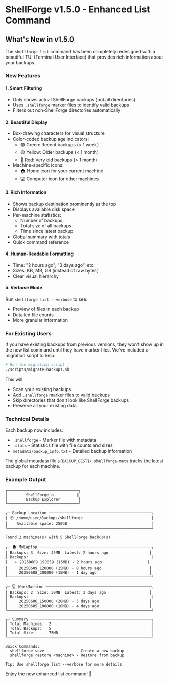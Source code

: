 # ShellForge v1.5.0 - Enhanced List Command

## What's New in v1.5.0

The `shellforge list` command has been completely redesigned with a beautiful TUI (Terminal User Interface) that provides rich information about your backups.

### New Features

#### 1. **Smart Filtering**
- Only shows actual ShellForge backups (not all directories)
- Uses `.shellforge` marker files to identify valid backups
- Filters out non-ShellForge directories automatically

#### 2. **Beautiful Display**
- Box-drawing characters for visual structure
- Color-coded backup age indicators:
  - 🟢 Green: Recent backups (< 1 week)
  - 🟡 Yellow: Older backups (< 1 month)
  - 🔴 Red: Very old backups (> 1 month)
- Machine-specific icons:
  - 🏠 Home icon for your current machine
  - 💻 Computer icon for other machines

#### 3. **Rich Information**
- Shows backup destination prominently at the top
- Displays available disk space
- Per-machine statistics:
  - Number of backups
  - Total size of all backups
  - Time since latest backup
- Global summary with totals
- Quick command reference

#### 4. **Human-Readable Formatting**
- Time: "2 hours ago", "3 days ago", etc.
- Sizes: KB, MB, GB (instead of raw bytes)
- Clear visual hierarchy

#### 5. **Verbose Mode**
Run `shellforge list --verbose` to see:
- Preview of files in each backup
- Detailed file counts
- More granular information

### For Existing Users

If you have existing backups from previous versions, they won't show up in the new list command until they have marker files. We've included a migration script to help:

```bash
# Run the migration script
./scripts/migrate-backups.sh
```

This will:
- Scan your existing backups
- Add `.shellforge` marker files to valid backups
- Skip directories that don't look like ShellForge backups
- Preserve all your existing data

### Technical Details

Each backup now includes:
- `.shellforge` - Marker file with metadata
- `.stats` - Statistics file with file counts and sizes
- `metadata/backup_info.txt` - Detailed backup information

The global metadata file `${BACKUP_DEST}/.shellforge-meta` tracks the latest backup for each machine.

### Example Output

```
╔═══════════════════════════════╗
║        ShellForge 🔥          ║
║        Backup Explorer        ║
╚═══════════════════════════════╝

┌─ Backup Location ─────────────────────────────────────────────┐
│ 📦 /home/user/Backups/shellforge                              │
│    Available space: 250GB                                     │
└───────────────────────────────────────────────────────────────┘

Found 2 machine(s) with 5 ShellForge backup(s)

┌─ 🏠 MyLaptop ─────────────────────────────────────────────────┐
│ Backups: 3  Size: 45MB  Latest: 2 hours ago                  │
│ Backups:                                                      │
│   ⭐ 20250609_190059 (15MB) - 2 hours ago                    │
│     20250609_120000 (15MB) - 8 hours ago                     │
│     20250608_200000 (15MB) - 1 day ago                       │
└───────────────────────────────────────────────────────────────┘

┌─ 💻 WorkMachine ──────────────────────────────────────────────┐
│ Backups: 2  Size: 30MB  Latest: 3 days ago                   │
│ Backups:                                                      │
│     20250606_150000 (20MB) - 3 days ago                      │
│     20250605_100000 (10MB) - 4 days ago                      │
└───────────────────────────────────────────────────────────────┘

┌─ Summary ─────────────────────────────────────────────────────┐
│ Total Machines:  2                                            │
│ Total Backups:   5                                            │
│ Total Size:      75MB                                         │
└───────────────────────────────────────────────────────────────┘

Quick Commands:
  shellforge save              - Create a new backup
  shellforge restore <machine> - Restore from backup

Tip: Use shellforge list --verbose for more details
```

Enjoy the new enhanced list command! 🎉
